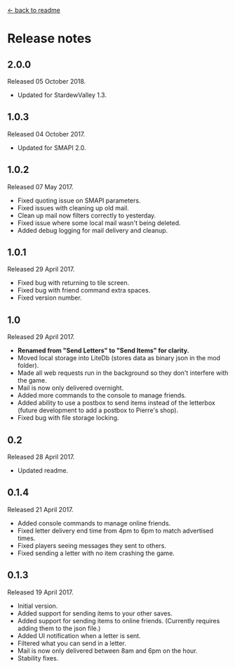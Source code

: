 ﻿[← back to readme](readme.md)

# Release notes
## 2.0.0
Released 05 October 2018.

* Updated for StardewValley 1.3.

## 1.0.3
Released 04 October 2017.

* Updated for SMAPI 2.0.

## 1.0.2
Released 07 May 2017.

* Fixed quoting issue on SMAPI parameters.
* Fixed issues with cleaning up old mail.
* Clean up mail now filters correctly to yesterday.
* Fixed issue where some local mail wasn't being deleted.
* Added debug logging for mail delivery and cleanup.

## 1.0.1
Released 29 April 2017.

* Fixed bug with returning to tile screen.
* Fixed bug with friend command extra spaces.
* Fixed version number.

## 1.0
Released 29 April 2017.

* **Renamed from "Send Letters" to "Send Items" for clarity.**
* Moved local storage into LiteDb (stores data as binary json in the mod folder).
* Made all web requests run in the background so they don't interfere with the game.
* Mail is now only delivered overnight.
* Added more commands to the console to manage friends.
* Added ability to use a postbox to send items instead of the letterbox (future development to add a postbox to Pierre's shop).
* Fixed bug with file storage locking.

## 0.2
Released 28 April 2017.

* Updated readme.

## 0.1.4
Released 21 April 2017.

* Added console commands to manage online friends.
* Fixed letter delivery end time from 4pm to 6pm to match advertised times.
* Fixed players seeing messages they sent to others.
* Fixed sending a letter with no item crashing the game.

## 0.1.3
Released 19 April 2017.

* Initial version.
* Added support for sending items to your other saves.
* Added support for sending items to online friends. (Currently requires adding them to the json file.)
* Added UI notification when a letter is sent.
* Filtered what you can send in a letter.
* Mail is now only delivered between 8am and 6pm on the hour.
* Stability fixes.
